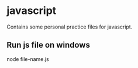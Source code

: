 # javascript
Contains some personal practice files for javascript.

## Run js file on windows
node file-name.js